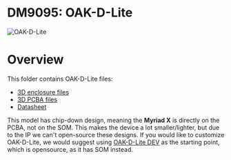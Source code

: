 # DM9095: OAK-D-Lite

![OAK-D-Lite](https://docs.luxonis.com/projects/hardware/en/latest/_images/oak_d_lite_en.png)

# Overview

This folder contains OAK-D-Lite files:

- [3D enclosure files](/Mechanical)
- [3D PCBA files](/3D_Models)
- [Datasheet](/Datasheet)

This model has chip-down design, meaning the **Myriad X** is directly on the PCBA, not on the SOM. This makes the device a lot smaller/lighter, but due to the IP we can't open-source these designs. If you would like to customize OAK-D-Lite, we would suggest using [OAK-D-Lite DEV](https://github.com/luxonis/depthai-hardware/tree/master/DM1095_OAK-D-LITE-DEV_DepthAI_USB3C) as the starting point, which is opensource, as it has SOM instead.
